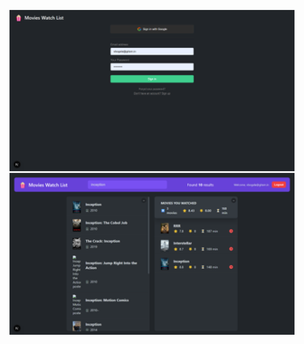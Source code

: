 ![Image Alt](https://github.com/VeeraReddyBogala/Movies-watch-list/blob/main/Screenshot%202025-09-16%20103921.png?raw=true)
![Image Alt](https://github.com/VeeraReddyBogala/Movies-watch-list/blob/main/Screenshot%202025-09-16%20103639.png?raw=true)


